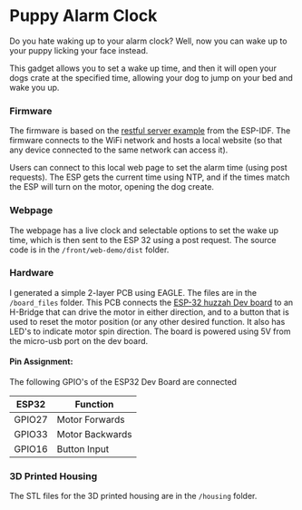 # Puppy Alarm Clock
Do you hate waking up to your alarm clock? Well, now you can wake up to your puppy licking your face instead. 

This gadget allows you to set a wake up time, and then it will open your dogs crate at the specified time, allowing your dog to jump on your bed and wake you up. 

### Firmware
The firmware is based on the [restful server example](https://github.com/espressif/esp-idf/tree/master/examples/protocols/http_server/restful_server) from the ESP-IDF. The firmware connects to the WiFi network and hosts a local website (so that any device connected to the same network can access it).

Users can connect to this local web page to set the alarm time (using post requests). The ESP gets the current time using NTP, and if the times match the ESP will turn on the motor, opening the dog create. 

### Webpage
The webpage has a live clock and selectable options to set the wake up time, which is then sent to the ESP 32 using a post request. The source code is in the `/front/web-demo/dist` folder.

### Hardware
I generated a simple 2-layer PCB using EAGLE. The files are in the `/board_files` folder. This PCB connects the [ESP-32 huzzah Dev board](https://www.adafruit.com/product/3405) to an H-Bridge that can drive the motor in either direction, and to a button that is used to reset the motor position (or any other desired function. It also has LED's to indicate motor spin direction. The board is powered using 5V from the micro-usb port on the dev board.

#### Pin Assignment:
The following GPIO's of the ESP32 Dev Board are connected

| ESP32  | Function       |
| ------ | -------        |
| GPIO27 | Motor Forwards |
| GPIO33 | Motor Backwards|
| GPIO16 | Button Input   |


### 3D Printed Housing
The STL files for the 3D printed housing are in the `/housing` folder. 
